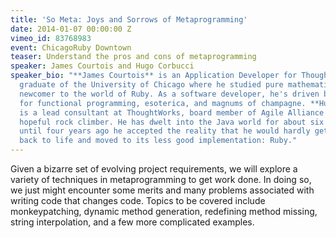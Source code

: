 ```yaml
---
title: 'So Meta: Joys and Sorrows of Metaprogramming'
date: 2014-01-07 00:00:00 Z
vimeo_id: 83768983
event: ChicagoRuby Downtown
teaser: Understand the pros and cons of metaprogramming
speaker: James Courtois and Hugo Corbucci
speaker_bio: "**James Courtois** is an Application Developer for ThoughtWorks, a recent
  graduate of the University of Chicago where he studied pure mathematics, and a relative
  newcomer to the world of Ruby. As a software developer, he's driven by a passion
  for functional programming, esoterica, and magnums of champagne. **Hugo Corbucci**
  is a lead consultant at ThoughtWorks, board member of Agile Alliance Brazil and
  hopeful rock climber. He has dwelt into the Java world for about six or seven years
  until four years ago he accepted the reality that he would hardly get Smalltalk
  back to life and moved to its less good implementation: Ruby."
---
```


Given a bizarre set of evolving project requirements, we will explore a variety of techniques in metaprogramming to get work done. In doing so, we just might encounter some merits and many problems associated with writing code that changes code. Topics to be covered include monkeypatching, dynamic method generation, redefining method missing, string interpolation, and a few more complicated examples.
